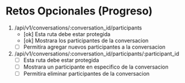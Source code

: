 
# Retos Opcionales (Progreso)

1. /api/v1/conversations/:conversation_id/participants
    - [ok] Esta ruta debe estar protegida
    - [ok] Mostrara los participantes de la conversacion
    - [  ] Permitira agregar nuevos participantes a la conversacion
    
2. /api/v1/conversations/:conversation_id/participants/:participant_id
    - [  ] Esta ruta debe estar protegida
    - [  ] Mostrara un participante en especifico de la conversacion
    - [  ] Permitira eliminar participantes de la conversacion